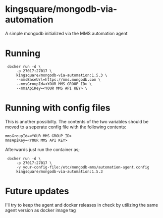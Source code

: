 # kingsquare/mongodb-via-automation

A simple mongodb initialized via the MMS automation agent

# Running

     docker run -d \
         -p 27017:27017 \
         kingsquare/mongodb-via-automation:1.5.3 \
         --mmsBaseUrl=https://mms.mongodb.com \
         --mmsGroupId=<YOUR MMS GROUP ID> \
         --mmsApiKey=<YOUR MMS API KEY> \

# Running with config files

This is another possibilty. The contents of the two variables should be moved to a seperate config file with the following contents:

    mmsGroupId=<YOUR MMS GROUP ID>
    mmsApiKey=<YOUR MMS API KEY>

Afterwards just run the container as;

     docker run -d \
         -p 27017:27017 \
         -v your-config-file:/etc/mongodb-mms/automation-agent.config
         kingsquare/mongodb-via-automation:1.5.3

# Future updates

I'll try to keep the agent and docker releases in check by utilizing the same agent version as docker image tag